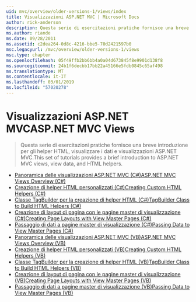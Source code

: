 ```yaml
---
uid: mvc/overview/older-versions-1/views/index
title: Visualizzazioni ASP.NET MVC | Microsoft Docs
author: rick-anderson
description: Questa serie di esercitazioni pratiche fornisce una breve introduzione per gli helper HTML, visualizzare i dati e visualizzazioni ASP.NET MVC.
ms.author: riande
ms.date: 09/28/2011
ms.assetid: c2dea264-0d8c-4216-bbe5-70d2421597b0
msc.legacyurl: /mvc/overview/older-versions-1/views
msc.type: chapter
ms.openlocfilehash: 05f49ffb2bb6bb4a0a04d673845f8e9901d138f8
ms.sourcegitcommit: 24b1f6decbb17bb22a45166e5fdb0845c65af498
ms.translationtype: MT
ms.contentlocale: it-IT
ms.lasthandoff: 03/01/2019
ms.locfileid: "57020278"
---
```

<a name="aspnet-mvc-views"></a><span data-ttu-id="579cb-103">Visualizzazioni ASP.NET MVC</span><span class="sxs-lookup"><span data-stu-id="579cb-103">ASP.NET MVC Views</span></span>
====================
> <span data-ttu-id="579cb-104">Questa serie di esercitazioni pratiche fornisce una breve introduzione per gli helper HTML, visualizzare i dati e visualizzazioni ASP.NET MVC.</span><span class="sxs-lookup"><span data-stu-id="579cb-104">This set of tutorials provides a brief introduction to ASP.NET MVC views, view data, and HTML helpers.</span></span>


- [<span data-ttu-id="579cb-105">Panoramica delle visualizzazioni ASP.NET MVC (C#)</span><span class="sxs-lookup"><span data-stu-id="579cb-105">ASP.NET MVC Views Overview (C#)</span></span>](asp-net-mvc-views-overview-cs.md)
- [<span data-ttu-id="579cb-106">Creazione di helper HTML personalizzati (C#)</span><span class="sxs-lookup"><span data-stu-id="579cb-106">Creating Custom HTML Helpers (C#)</span></span>](creating-custom-html-helpers-cs.md)
- [<span data-ttu-id="579cb-107">Classe TagBuilder per la creazione di helper HTML (C#)</span><span class="sxs-lookup"><span data-stu-id="579cb-107">TagBuilder Class to Build HTML Helpers (C#)</span></span>](using-the-tagbuilder-class-to-build-html-helpers-cs.md)
- [<span data-ttu-id="579cb-108">Creazione di layout di pagina con le pagine master di visualizzazione (C#)</span><span class="sxs-lookup"><span data-stu-id="579cb-108">Creating Page Layouts with View Master Pages (C#)</span></span>](creating-page-layouts-with-view-master-pages-cs.md)
- [<span data-ttu-id="579cb-109">Passaggio di dati a pagine master di visualizzazione (C#)</span><span class="sxs-lookup"><span data-stu-id="579cb-109">Passing Data to View Master Pages (C#)</span></span>](passing-data-to-view-master-pages-cs.md)
- [<span data-ttu-id="579cb-110">Panoramica delle visualizzazioni ASP.NET MVC (VB)</span><span class="sxs-lookup"><span data-stu-id="579cb-110">ASP.NET MVC Views Overview (VB)</span></span>](asp-net-mvc-views-overview-vb.md)
- [<span data-ttu-id="579cb-111">Creazione di helper HTML personalizzati (VB)</span><span class="sxs-lookup"><span data-stu-id="579cb-111">Creating Custom HTML Helpers (VB)</span></span>](creating-custom-html-helpers-vb.md)
- [<span data-ttu-id="579cb-112">Classe TagBuilder per la creazione di helper HTML (VB)</span><span class="sxs-lookup"><span data-stu-id="579cb-112">TagBuilder Class to Build HTML Helpers (VB)</span></span>](using-the-tagbuilder-class-to-build-html-helpers-vb.md)
- [<span data-ttu-id="579cb-113">Creazione di layout di pagina con le pagine master di visualizzazione (VB)</span><span class="sxs-lookup"><span data-stu-id="579cb-113">Creating Page Layouts with View Master Pages (VB)</span></span>](creating-page-layouts-with-view-master-pages-vb.md)
- [<span data-ttu-id="579cb-114">Passaggio di dati a pagine master di visualizzazione (VB)</span><span class="sxs-lookup"><span data-stu-id="579cb-114">Passing Data to View Master Pages (VB)</span></span>](passing-data-to-view-master-pages-vb.md)
